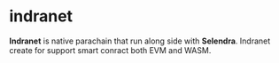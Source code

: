 # indranet

**Indranet** is native parachain that run along side with **Selendra**. 
Indranet create for support smart conract both EVM and WASM.
